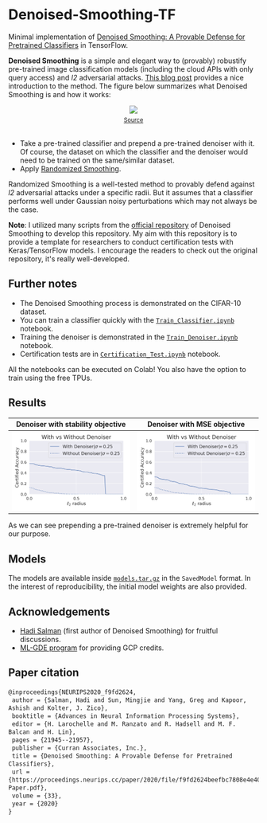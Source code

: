 # Denoised-Smoothing-TF
Minimal implementation of [Denoised Smoothing: A Provable Defense for Pretrained Classifiers](https://arxiv.org/abs/2003.01908) in TensorFlow. 

**Denoised Smoothing** is a simple and elegant way to (provably) robustify pre-trained image classification models (including the cloud APIs with only query access) and _l2_ adversarial attacks. [This blog post](https://www.microsoft.com/en-us/research/blog/denoised-smoothing-provably-defending-pretrained-classifiers-against-adversarial-examples/) provides a nice introduction to the method. The figure below summarizes what Denoised Smoothing is and how it works:

<div align="center">
<img src="https://www.microsoft.com/en-us/research/uploads/prod/2021/02/DenoisedSmoothingFigure4-1024x246.png" width=700></img><br>
<small><a href="https://www.microsoft.com/en-us/research/blog/denoised-smoothing-provably-defending-pretrained-classifiers-against-adversarial-examples/">Source</a></small>
</div><br>

* Take a pre-trained classifier and prepend a pre-trained denoiser with it. Of course, the dataset on which the classifier and the denoiser would need to be trained on the same/similar dataset. 
* Apply [Randomized Smoothing](https://arxiv.org/abs/1902.02918). 

Randomized Smoothing is a well-tested method to provably defend against _l2_ adversarial attacks under a specific radii. But it assumes that a classifier performs well under Gaussian noisy perturbations which may not always be the case.  

**Note**: I utilized many scripts from the [official repository](https://github.com/microsoft/denoised-smoothing) of Denoised Smoothing to develop this repository. My aim with this repository is to provide a template for researchers to conduct certification tests with Keras/TensorFlow models. I encourage the readers to check out the original repository, it's really well-developed. 

## Further notes

* The Denoised Smoothing process is demonstrated on the CIFAR-10 dataset. 
* You can train a classifier quickly with the [`Train_Classifier.ipynb`](https://colab.research.google.com/github/sayakpaul/Denoised-Smoothing-TF/blob/main/Train_Classifier.ipynb) notebook.
* Training the denoiser is demonstrated in the [`Train_Denoiser.ipynb`](https://colab.research.google.com/github/sayakpaul/Denoised-Smoothing-TF/blob/main/Train_Denoiser.ipynb) notebook. 
* Certification tests are in [`Certification_Test.ipynb`](https://colab.research.google.com/github/sayakpaul/Denoised-Smoothing-TF/blob/main/Certification_Test.ipynb) notebook. 

All the notebooks can be executed on Colab! You also have the option to train using the free TPUs.

## Results

| Denoiser with stability objective | Denoiser with MSE objective |
| ---------|-------|
| ![](figures/denoiser_stab.png)    | ![](figures/denoiser_mse.png) | 

As we can see prepending a pre-trained denoiser is extremely helpful for our purpose. 

## Models

The models are available inside [`models.tar.gz`](https://github.com/sayakpaul/Denoised-Smoothing-TF/blob/main/models.tar.gz) in the `SavedModel` format. In the interest of reproducibility, the initial model weights are also provided. 

## Acknowledgements

* [Hadi Salman](https://hadisalman.com/) (first author of Denoised Smoothing) for fruitful discussions. 
* [ML-GDE program](https://developers.google.com/programs/experts/) for providing GCP credits. 

## Paper citation
```
@inproceedings{NEURIPS2020_f9fd2624,
 author = {Salman, Hadi and Sun, Mingjie and Yang, Greg and Kapoor, Ashish and Kolter, J. Zico},
 booktitle = {Advances in Neural Information Processing Systems},
 editor = {H. Larochelle and M. Ranzato and R. Hadsell and M. F. Balcan and H. Lin},
 pages = {21945--21957},
 publisher = {Curran Associates, Inc.},
 title = {Denoised Smoothing: A Provable Defense for Pretrained Classifiers},
 url = {https://proceedings.neurips.cc/paper/2020/file/f9fd2624beefbc7808e4e405d73f57ab-Paper.pdf},
 volume = {33},
 year = {2020}
}
```
